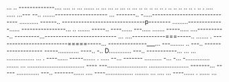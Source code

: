 ... .. -------------.... .... .. ... ...... .. ... ... .. ... .. ... .. .. .. .. .. . .. .. .. .. .. . .. . .... 
..... ...---
--.. .......-------------------
... -------.. -.....-----------------------------
........... ------.. ------------------------------p--------
.........-------------...... ----------------... 
.. ....... -----.. ----...... 
---..... ....... -----..... ....----------.. ---------...--------------------------
... ....------------===-----.. ....... . -------------------------=====-----... 
--------------___... ---........ .. ---.. -------------------
-----............  ----.. -.. D............. ---.. -----------... 
... ... ................ ... . ----...... -----....... . ..... --... -------
.......... -... -... -.............. ....... ... 
................................. ----
---....................... ....................... -------... -----
............. ---.. -------...... 
.... ----................ 
........ 
... ....    ... ----...... . 
...... 
... 
